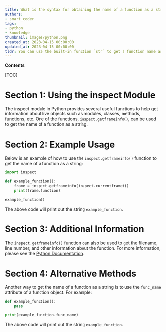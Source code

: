```yaml
---
title: What is the syntax for obtaining the name of a function as a string?
authors:
- smart_coder
tags:
- python
- knowledge
thumbnail: images/python.png
created_at: 2023-04-15 00:00:00
updated_at: 2023-04-15 00:00:00
tldr: You can use the built-in function `str` to get a function name as a string in Python.
---
```


**Contents**

[TOC]

# Section 1: Using the inspect Module
The inspect module in Python provides several useful functions to help get information about live objects such as modules, classes, methods, functions, etc. One of the functions, `inspect.getframeinfo()`, can be used to get the name of a function as a string.

# Section 2: Example Usage

Below is an example of how to use the `inspect.getframeinfo()` function to get the name of a function as a string:

```python
import inspect

def example_function():
    frame = inspect.getframeinfo(inspect.currentframe())
    print(frame.function)

example_function()
```

The above code will print out the string `example_function`.

# Section 3: Additional Information

The `inspect.getframeinfo()` function can also be used to get the filename, line number, and other information about the function. For more information, please see the [Python Documentation](https://docs.python.org/3/library/inspect.html#inspect.getframeinfo).

# Section 4: Alternative Methods

Another way to get the name of a function as a string is to use the `func_name` attribute of a function object. For example:

```python
def example_function():
    pass

print(example_function.func_name)
```

The above code will print out the string `example_function`.
